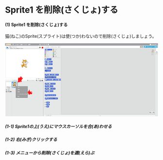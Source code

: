 # Sprite1 を削除(さくじょ)する

#### (1) Sprite1 を削除(さくじょ)する
猫(ねこ)のSprite(スプライト)は使(つか)わないので削除(さくじょ)しましょう。 

![](a001.png)

##### (1-1) Sprite1の上(うえ)にマウスカーソルを合(あ)わせる

##### (1-2) 右(みぎ)クリックする

##### (1-3) メニューから削除(さくじょ)を選(えら)ぶ